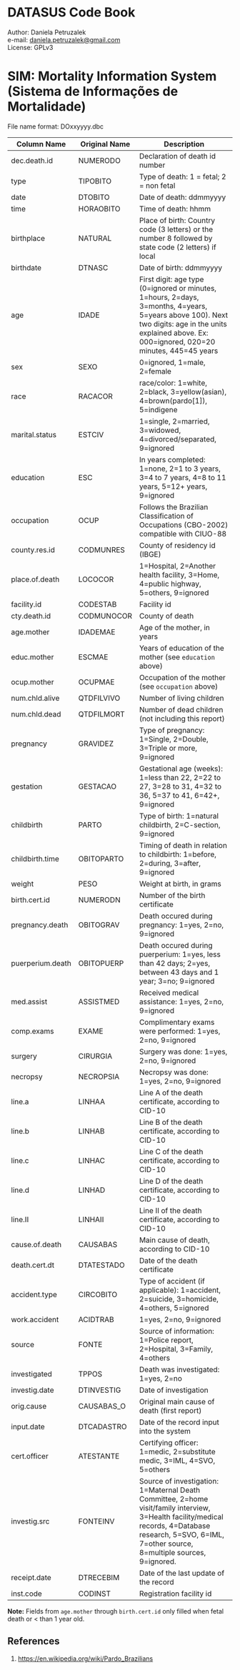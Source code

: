 # DATASUS Code Book

Author: Daniela Petruzalek  
e-mail: daniela.petruzalek@gmail.com  
License: GPLv3

# SIM: Mortality Information System (Sistema de Informações de Mortalidade)

File name format: DOxxyyyy.dbc

| Column Name    | Original Name | Description                             
|----------------|---------------|-----------------------------------------
| dec.death.id   | NUMERODO      | Declaration of death id number          
| type           | TIPOBITO      | Type of death: 1 = fetal; 2 = non fetal 
| date           | DTOBITO       | Date of death: ddmmyyyy                 
| time           | HORAOBITO     | Time of death: hhmm                     
| birthplace     | NATURAL       | Place of birth: Country code (3 letters) or the number 8 followed by state code (2 letters) if local
| birthdate      | DTNASC        | Date of birth: ddmmyyyy
| age            | IDADE         | First digit: age type (0=ignored or minutes, 1=hours, 2=days, 3=months, 4=years, 5=years above 100). Next two digits: age in the units explained above. Ex: 000=ignored, 020=20 minutes, 445=45 years
| sex            | SEXO          | 0=ignored, 1=male, 2=female
| race           | RACACOR       | race/color: 1=white, 2=black, 3=yellow(asian), 4=brown(pardo[1]), 5=indigene
| marital.status | ESTCIV        | 1=single, 2=married, 3=widowed, 4=divorced/separated, 9=ignored
| education      | ESC           | In years completed: 1=none, 2=1 to 3 years, 3=4 to 7 years, 4=8 to 11 years, 5=12+ years, 9=ignored
| occupation     | OCUP          | Follows the Brazilian Classification of Occupations (CBO-2002) compatible with CIUO-88
| county.res.id  | CODMUNRES     | County of residency id (IBGE)
| place.of.death | LOCOCOR       | 1=Hospital, 2=Another health facility, 3=Home, 4=public highway, 5=others, 9=ignored
| facility.id    | CODESTAB      | Facility id
| cty.death.id   | CODMUNOCOR    | County of death
| age.mother     | IDADEMAE      | Age of the mother, in years
| educ.mother    | ESCMAE        | Years of education of the mother (see `education` above)
| ocup.mother    | OCUPMAE       | Occupation of the mother (see `occupation` above)
| num.chld.alive | QTDFILVIVO    | Number of living children
| num.chld.dead  | QTDFILMORT    | Number of dead children (not including this report)
| pregnancy      | GRAVIDEZ      | Type of pregnancy: 1=Single, 2=Double, 3=Triple or more, 9=ignored
| gestation      | GESTACAO      | Gestational age (weeks): 1=less than 22, 2=22 to 27, 3=28 to 31, 4=32 to 36, 5=37 to 41, 6=42+, 9=ignored
| childbirth     | PARTO         | Type of birth: 1=natural childbirth, 2=C-section, 9=ignored
| childbirth.time | OBITOPARTO   | Timing of death in relation to childbirth: 1=before, 2=during, 3=after, 9=ignored
| weight         | PESO          | Weight at birth, in grams
| birth.cert.id  | NUMERODN      | Number of the birth certificate
| pregnancy.death | OBITOGRAV    | Death occured during pregnancy: 1=yes, 2=no, 9=ignored
| puerperium.death | OBITOPUERP  | Death occured during puerperium: 1=yes, less than 42 days; 2=yes, between 43 days and 1 year; 3=no; 9=ignored
| med.assist     | ASSISTMED     | Received medical assistance: 1=yes, 2=no, 9=ignored
| comp.exams     | EXAME         | Complimentary exams were performed: 1=yes, 2=no, 9=ignored
| surgery        | CIRURGIA      | Surgery was done: 1=yes, 2=no, 9=ignored
| necropsy       | NECROPSIA     | Necropsy was done: 1=yes, 2=no, 9=ignored
| line.a         | LINHAA        | Line A of the death certificate, according to CID-10
| line.b         | LINHAB        | Line B of the death certificate, according to CID-10
| line.c         | LINHAC        | Line C of the death certificate, according to CID-10
| line.d         | LINHAD        | Line D of the death certificate, according to CID-10
| line.II        | LINHAII       | Line II of the death certificate, according to CID-10
| cause.of.death | CAUSABAS      | Main cause of death, according to CID-10
| death.cert.dt  | DTATESTADO    | Date of the death certificate
| accident.type  | CIRCOBITO     | Type of accident (if applicable): 1=accident, 2=suicide, 3=homicide, 4=others, 5=ignored
| work.accident  | ACIDTRAB      | 1=yes, 2=no, 9=ignored
| source         | FONTE         | Source of information: 1=Police report, 2=Hospital, 3=Family, 4=others
| investigated   | TPPOS         | Death was investigated: 1=yes, 2=no
| investig.date  | DTINVESTIG    | Date of investigation
| orig.cause     | CAUSABAS_O    | Original main cause of death (first report)
| input.date     | DTCADASTRO    | Date of the record input into the system
| cert.officer   | ATESTANTE     | Certifying officer: 1=medic, 2=substitute medic, 3=IML, 4=SVO, 5=others
| investig.src   | FONTEINV      | Source of investigation: 1=Maternal Death Committee, 2=home visit/family interview, 3=Health facility/medical records, 4=Database research, 5=SVO, 6=IML, 7=other source, 8=multiple sources, 9=ignored.
| receipt.date   | DTRECEBIM     | Date of the last update of the record
| inst.code      | CODINST       | Registration facility id

**Note:** Fields from `age.mother` through `birth.cert.id` only filled when fetal death or < than 1 year old.

## References

1. https://en.wikipedia.org/wiki/Pardo_Brazilians
